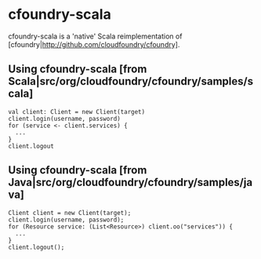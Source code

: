# cfoundry-scala

cfoundry-scala is a 'native' Scala reimplementation of [cfoundry|http://github.com/cloudfoundry/cfoundry].

## Using cfoundry-scala [from Scala|src/org/cloudfoundry/cfoundry/samples/scala]

    val client: Client = new Client(target)
    client.login(username, password)
    for (service <- client.services) {
      ...
    }
    client.logout

## Using cfoundry-scala [from Java|src/org/cloudfoundry/cfoundry/samples/java]

    Client client = new Client(target);
    client.login(username, password);
    for (Resource service: (List<Resource>) client.oo("services")) {
      ...
    }
    client.logout();
